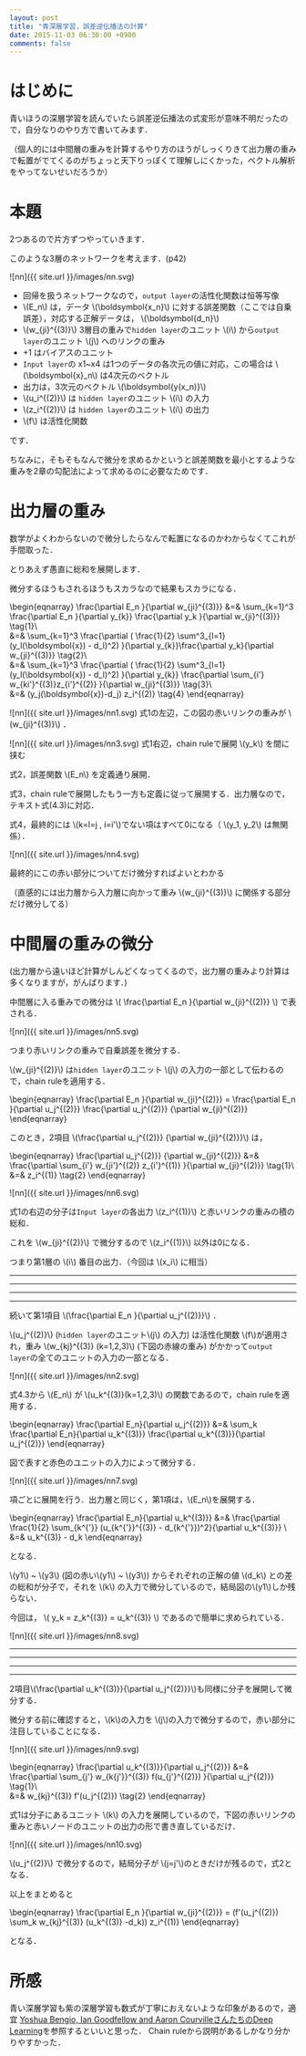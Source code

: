 ```yaml
---
layout: post
title: "青深層学習，誤差逆伝播法の計算"
date: 2015-11-03 06:30:00 +0900
comments: false
---
```


# はじめに
青いほうの深層学習を読んでいたら誤差逆伝播法の式変形が意味不明だったので，自分なりのやり方で書いてみます．

（個人的には中間層の重みを計算するやり方のほうがしっくりきて出力層の重みで転置がでてくるのがちょっと天下りっぽくて理解しにくかった，ベクトル解析をやってないせいだろうか）


# 本題
2つあるので片方ずつやっていきます．


このような3層のネットワークを考えます．(p42)

![nn]({{ site.url }}/images/nn.svg)

- 回帰を扱うネットワークなので，`output layer`の活性化関数は恒等写像
- \\(E_n\\) は，データ \\(\boldsymbol{x_n}\\) に対する誤差関数（ここでは自乗誤差），対応する正解データは， \\(\boldsymbol{d_n}\\) 
- \\(w_{ji}^{(3)}\\) 3層目の重みで`hidden layer`のユニット \\(i\\) から`output layer`のユニット \\(j\\) へのリンクの重み 
- +1 はバイアスのユニット
- `Input layer`の x1~x4 は1つのデータの各次元の値に対応，この場合は \\(\boldsymbol{x}_n\\) は4次元のベクトル
- 出力は，3次元のベクトル \\(\boldsymbol{y(x_n)}\\)
- \\(u_i^{(2)}\\) は `hidden layer`のユニット \\(i\\) の入力
- \\(z_i^{(2)}\\) は `hidden layer`のユニット \\(i\\) の出力
- \\(f\\) は活性化関数

です．

ちなみに，そもそもなんで微分を求めるかというと誤差関数を最小とするような重みを2章の勾配法によって求めるのに必要なためです．

# 出力層の重み

数学がよくわからないので微分したらなんで転置になるのかわからなくてこれが手間取った．

とりあえず愚直に総和を展開します．

微分するほうもされるほうもスカラなので結果もスカラになる．


\begin{eqnarray}
\frac{\partial E_n }{\partial w_{ji}^{(3)}} &=&
\sum_{k=1}^3 \frac{\partial E_n }{\partial y_{k}} \frac{\partial y_k }{\partial w_{ji}^{(3)}} \tag{1}\\\
&=& \sum_{k=1}^3 \frac{\partial ( \frac{1}{2} \sum^3_{l=1} (y_l(\boldsymbol{x}) - d_l)^2) }{\partial y_{k}}\frac{\partial y_k}{\partial w_{ji}^{(3)}} \tag{2}\\\
&=& \sum_{k=1}^3 \frac{\partial ( \frac{1}{2} \sum^3_{l=1} (y_l(\boldsymbol{x}) - d_l)^2) }{\partial y_{k}}
\frac{\partial \sum_{i'} w_{ki'}^{(3)}z_{i'}^{(2)}  }{\partial w_{ji}^{(3)}} \tag{3}\\\
&=& (y_j(\boldsymbol{x})-d_j) z_i^{(2)} \tag{4}
\end{eqnarray}

![nn]({{ site.url }}/images/nn1.svg)
式1の左辺，この図の赤いリンクの重みが \\(w_{ji}^{(3)}\\) ．


![nn]({{ site.url }}/images/nn3.svg) 式1右辺，chain ruleで展開 \\(y_k\\) を間に挟む

式2，誤差関数 \\(E_n\\) を定義通り展開．

式3，chain ruleで展開したもう一方も定義に従って展開する．出力層なので，テキスト式(4.3)に対応．

式4，最終的には \\(k=l=j , i=i'\\)でない項はすべて0になる（ \\(y_1, y_2\\) は無関係）．

![nn]({{ site.url }}/images/nn4.svg)

最終的にこの赤い部分についてだけ微分すればよいとわかる

（直感的には出力層から入力層に向かって重み \\(w_{ji}^{(3)}\\) に関係する部分だけ微分してる）


# 中間層の重みの微分

(出力層から遠いほど計算がしんどくなってくるので，出力層の重みより計算は多くなりますが，がんばります．)

中間層に入る重みでの微分は
\\( \frac{\partial E_n }{\partial w_{ji}^{(2)}} \\)
で表される．

![nn]({{ site.url }}/images/nn5.svg) 

つまり赤いリンクの重みで自乗誤差を微分する．


\\(w_{ji}^{(2)}\\) は`hidden layer`のユニット \\(j\\) の入力の一部として伝わるので，chain ruleを適用する．

\begin{eqnarray}
\frac{\partial E_n }{\partial w_{ji}^{(2)}} = \frac{\partial E_n }{\partial u_j^{(2)}}  \frac{\partial u_j^{(2)}} {\partial w_{ji}^{(2)}} 
\end{eqnarray} 

このとき，2項目 \\(\frac{\partial u_j^{(2)}} {\partial w_{ji}^{(2)}}\\) は，

\begin{eqnarray}
\frac{\partial u_j^{(2)}} {\partial w_{ji}^{(2)}} &=& \frac{\partial \sum_{i'} w_{ji'}^{(2)} z_{i'}^{(1)} }{\partial w_{ji}^{(2)}} \tag{1}\\\
  &=& z_i^{(1)} \tag{2}
\end{eqnarray}


![nn]({{ site.url }}/images/nn6.svg) 

式1の右辺の分子は`Input layer`の各出力 \\(z_i^{(1)}\\) と赤いリンクの重みの積の総和．

これを \\(w_{ji}^{(2)}\\) で微分するので \\(z_i^{(1)}\\) 以外は0になる．

つまり第1層の \\(i\\) 番目の出力．（今回は \\(x_i\\) に相当）

---
 
---

---
 
---

続いて第1項目 \\(\frac{\partial E_n }{\partial u_j^{(2)}}\\) ．

\\(u_j^{(2)}\\) (`hidden layer`のユニット\\(j\\) の入力) は活性化関数 \\(f\\)が適用され，重み \\(w_{kj}^{(3)}  (k=1,2,3)\\) (下図の赤線の重み) がかかって`output layer`の全てのユニットの入力の一部となる．

![nn]({{ site.url }}/images/nn2.svg)

式4.3から \\(E_n\\) が \\(u_k^{(3)}(k=1,2,3)\\) の関数であるので，chain ruleを適用する．

\begin{eqnarray}
\frac{\partial E_n}{\partial u_j^{(2)}} &=& \sum_k \frac{\partial E_n}{\partial u_k^{(3)}} \frac{\partial u_k^{(3)}}{\partial u_j^{(2)}}
\end{eqnarray}

図で表すと赤色のユニットの入力によって微分する．

![nn]({{ site.url }}/images/nn7.svg)

項ごとに展開を行う．出力層と同じく，第1項は，\\(E_n\\)を展開する．

\begin{eqnarray}
\frac{\partial E_n}{\partial u_k^{(3)}} &=& \frac{\partial \frac{1}{2} \sum_{k^{'}} (u_{k^{'}}^{(3)} - d_{k^{'}})^2}{\partial u_k^{(3)}} \\\
&=& u_k^{(3)} - d_k
\end{eqnarray}

となる．

 \\(y1\\) ~ \\(y3\\) (図の赤い\\(y1\\) ~ \\(y3\\)) からそれぞれの正解の値 \\(d_k\\) との差の総和が分子で，それを \\(k\\) の入力で微分しているので，結局図の\\(y1\\)しか残らない．

今回は， \\( y_k = z_k^{(3)} = u_k^{(3)} \\) であるので簡単に求められている．

![nn]({{ site.url }}/images/nn8.svg)

---
 
---

---
 
---

2項目\\(\frac{\partial u_k^{(3)}}{\partial u_j^{(2)}}\\)も同様に分子を展開して微分する．

微分する前に確認すると，\\(k\\)の入力を \\(j\\)の入力で微分するので，赤い部分に注目していることになる．

![nn]({{ site.url }}/images/nn9.svg) 


\begin{eqnarray}
\frac{\partial u_k^{(3)}}{\partial u_j^{(2)}} &=& \frac{\partial \sum_{j'} w_{k{j'}}^{(3)} f(u_{j'}^{(2)}) }{\partial u_j^{(2)}} \tag{1}\\\
&=& w_{kj}^{(3)} f'(u_j^{(2)}) \tag{2}
\end{eqnarray}

式1は分子にあるユニット \\(k\\) の入力を展開しているので，下図の赤いリンクの重みと赤いノードのユニットの出力の形で書き直しているだけ．

![nn]({{ site.url }}/images/nn10.svg) 

\\(u_j^{(2)}\\) で微分するので，結局分子が \\(j=j'\\)のときだけが残るので，式2となる．


以上をまとめると


\begin{eqnarray}
\frac{\partial E_n }{\partial w_{ji}^{(2)}} = (f'(u_j^{(2)}) \sum_k w_{kj}^{(3)} (u_k^{(3)} -d_k)) z_i^{(1)}
\end{eqnarray}

となる．


# 所感

青い深層学習も紫の深層学習も数式が丁寧におえないような印象があるので，適宜
<a href="http://goodfeli.github.io/dlbook/">Yoshua Bengio, Ian Goodfellow and Aaron CourvilleさんたちのDeep Learning</a>を参照するといいと思った．
Chain ruleから説明があるしかなり分かりやすかった．

